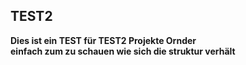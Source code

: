 ## TEST2
**Dies ist ein TEST für TEST2 Projekte Ornder <br>
einfach zum zu schauen wie sich die struktur verhält**